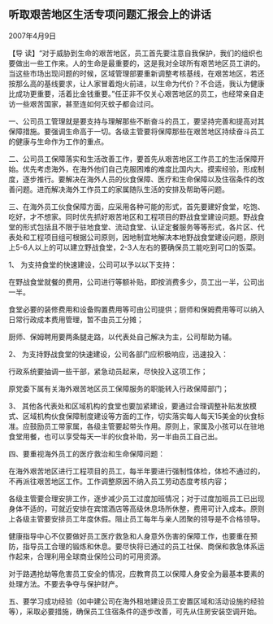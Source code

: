## 听取艰苦地区生活专项问题汇报会上的讲话

2007年4月9日



【导  读】“对于威胁到生命的艰苦地区，员工首先要注意自我保护，我们的组织也要做出一些工作来。人的生命是最重要的，这是我对全球所有艰苦地区员工讲的。当这些市场出现问题的时候，区域管理部要重新调整考核基线，在艰苦地区，若还按那么高的基线要求，让人家冒着炮火前进，以生命为代价？不合适，我认为健康比成功更重要，活着比金钱重要。”任正非不仅关心艰苦地区的员工，也经常亲自走访一些艰苦国家，甚至连如何灭蚊子都会过问。



一、公司员工管理就是要支持与理解那些不断奋斗的员工，要坚持完善和提高对其保障措施。要强调生命高于一切。各级主管要将保障那些在艰苦地区持续奋斗员工的健康与生命作为工作的重点。

二、公司员工保障落实和生活改善工作，要首先从艰苦地区工作员工的生活保障开始。优先考虑海外，在海外他们自己克服困难的难度比国内大。摸索经验，形成制度，逐步推行。要解决在海外人员的伙食保障、医疗和生命保障以及住宿条件的改善问题。进而解决海外工作员工的家属随队生活的安排及帮助等问题。

三、在海外员工伙食保障方面，应采用各种可能的形式，首先要建好食堂，吃饱、吃好，才不想家。同时优先抓好艰苦地区和工程项目的野战食堂建设问题。野战食堂的形式包括且不限于驻地食堂、流动食堂、认证定餐服务等等形式，各片区、代表处和工程项目组可根据公司原则，因地制宜地解决本地野战食堂建设问题，原则上5-6人以上的可以建立野战食堂，2-3人左右的要确保员工能吃到可口的饭菜。

1、 为支持食堂的快速建设，公司可以予以以下支持：

在野战食堂就餐的费用，公司进行等额补贴，即按消费多少，员工出一半，公司出一半。

食堂必要的装修费用和设备购置费用等可由公司提供；厨师和保姆费用等可以纳入日常行政成本费用管理，暂不由员工分摊；

厨师、保姆聘用要两条腿走路，以代表处自己解决为主，公司帮助为辅。

2、 为支持野战食堂的快速建设，公司各部门应积极响应，迅速投入：

行政系统要抽调一些干部，紧急动员起来，尽快投入这项工作；

原党委下属有关海外艰苦地区员工保障服务的职能转入行政保障部门；

3、 其他各代表处和区域机构的食堂也要加紧建设，要通过合理调整补贴发放模式、区域机构伙食保障制度建设等方面的工作，切实落实每人每天15美金的伙食标准。应鼓励员工带家属，各级主管要起带头作用。原则上，家属及小孩可以在驻地食堂用餐，也可以享受每天一半的伙食补助，另一半由员工自己出。

四、要重视海外员工的医疗救治和生命保障问题：

在海外艰苦地区进行工程项目的员工，每半年要进行强制性体检，体检不通过的，不再派往艰苦地区工作。工作调整原因不纳入员工劳动态度考核内容；

各级主管要合理安排工作，逐步减少员工过度加班情况；对于过度加班员工已出现身体不适的，可就近安排在宾馆酒店等高级休息场所休整，费用可计入成本。原则上各级主管要安排员工年度休假。阻止员工每年与亲人团聚的领导是不合格领导。

健康指导中心不仅要做好员工医疗救急和人身意外伤害的保障工作，也要重在预防，指导员工合理的锻炼和休息。要尽快将已通过的员工社保、商保和救急体系运作起来，合理利用全球商业保险公司的可用资源。

对于路遇抢劫等危害员工安全的情况，应教育员工以保障人身安全为最基本要素的处理方法。不要去争夺与保护财产。

五、要学习成功经验（如中建公司在海外租地建设员工安置区域和活动设施的经验等），采取必要措施，确保员工住宿条件的逐步改善，可先从住房安装空调开始。
